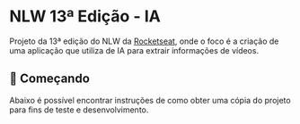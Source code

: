 # NLW 13ª Edição - IA
Projeto da 13ª edição do NLW da [Rocketseat](https://www.rocketseat.com.br/), onde o foco é a criação de uma aplicação que utiliza de IA para extrair informações de vídeos.

## :rocket: Começando
Abaixo é possível encontrar instruções de como obter uma cópia do projeto para fins de teste e desenvolvimento.